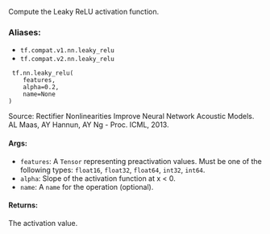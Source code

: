 Compute the Leaky ReLU activation function.
### Aliases:
- `tf.compat.v1.nn.leaky_relu`
- `tf.compat.v2.nn.leaky_relu`

```
 tf.nn.leaky_relu(
    features,
    alpha=0.2,
    name=None
)
```
Source: Rectifier Nonlinearities Improve Neural Network Acoustic Models. AL Maas, AY Hannun, AY Ng - Proc. ICML, 2013.
#### Args:
- `features`: A `Tensor` representing preactivation values. Must be one of the following types: `float16`, `float32`, `float64`, `int32`, `int64`.
- `alpha`: Slope of the activation function at x < 0.
- `name`: A `name` for the operation (optional).
#### Returns:
The activation value.
